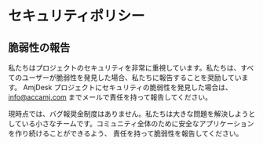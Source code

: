 # セキュリティポリシー

## 脆弱性の報告

私たちはプロジェクトのセキュリティを非常に重視しています。私たちは、すべてのユーザーが脆弱性を発見した場合、私たちに報告することを奨励しています。
AmjDesk プロジェクトにセキュリティの脆弱性を発見した場合は、info@accamj.com までメールで責任を持って報告してください。

現時点では、バグ報奨金制度はありません。私たちは大きな問題を解決しようとしている小さなチームです。コミュニティ全体のために安全なアプリケーションを作り続けることができるよう、
責任を持って脆弱性を報告してください。
